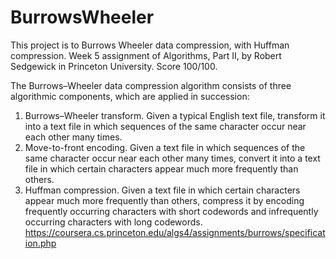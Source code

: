 # BurrowsWheeler
This project is to Burrows Wheeler data compression, with Huffman compression. 
Week 5 assignment of Algorithms, Part II, by Robert Sedgewick in Princeton University.
Score 100/100.

The Burrows–Wheeler data compression algorithm consists of three algorithmic components, which are applied in succession:

1. Burrows–Wheeler transform. Given a typical English text file, transform it into a text file in which sequences of the same character occur near each other many times.
2. Move-to-front encoding. Given a text file in which sequences of the same character occur near each other many times, convert it into a text file in which certain characters appear much more frequently than others.
3. Huffman compression. Given a text file in which certain characters appear much more frequently than others, compress it by encoding frequently occurring characters with short codewords and infrequently occurring characters with long codewords.
https://coursera.cs.princeton.edu/algs4/assignments/burrows/specification.php
